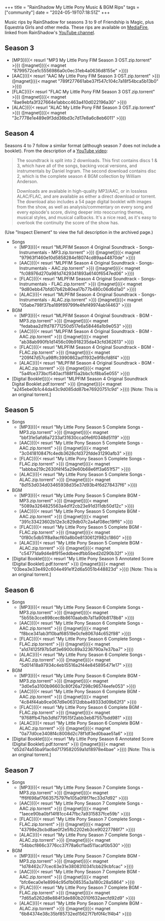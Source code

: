 +++
title = "RainShadow My Little Pony Music & BGM Rips"
tags = ["community"]
date = "2024-05-19T07:18:51Z"
+++

Music rips by RainShadow for seasons 3 to 9 of Friendship is Magic, plus Equestria Girls and other media. These rips are available on [MediaFire](https://www.mediafire.com/folder/rh219xdgj66bu/My_Little_Pony%3A_Music_%26_BGM_Rips), linked from RainShadow's [YouTube channel](https://www.youtube.com/channel/UCwz7n4DAn79fEG4DguZWC5A).

## Season 3

* [MP3]({{< resurl "MP3 My Little Pony FIM Season 3 OST.zip.torrent" >}}) ([magnet]({{< magnet "8799572ce1c5556986a0c0ec31eb4a0636d8155e" >}}))
* [AAC]({{< resurl "AAC My Little Pony FIM Season 3 OST.zip.torrent" >}}) ([magnet]({{< magnet "789f277661abe37f547c104c7a18f54bca5b13b0" >}}))
* [FLAC]({{< resurl "FLAC My Little Pony FIM Season 3 OST.zip.torrent" >}}) ([magnet]({{< magnet "8ae9ebfa3f327664e1abbcc463a410d022196a30" >}}))
* [ALAC]({{< resurl "ALAC My Little Pony FIM Season 3 OST.zip.torrent" >}}) ([magnet]({{< magnet "3c7778e1e489e9f3dd36bd3c7d17e8a6c8eb6011" >}}))

## Season 4

Seasons 4 to 7 follow a similar format (although season 7 does not include a booklet). From the description of a [YouTube video](https://web.archive.org/web/20140913204441/http://www.youtube.com/watch?v=4f7XCXd4SX8):

> The soundtrack is split into 2 downloads. This first contains discs 1 & 3, which have all of the songs, backing vocal versions, and instrumentals by Daniel Ingram. The second download contains disc 2, which is the complete season 4 BGM collection by William Anderson.
>
> Downloads are available in high-quality MP3/AAC, or in lossless ALAC/FLAC, and are available as either a direct download or torrent. The download also includes a 54 page digital booklet with images from the show, as well as analysis/commentary on every song and every episode's score, diving deeper into reoccurring themes, musical styles, and musical callbacks. It's a nice read, as it's easy to overlook the continuity the score of the show has.

(Use "Inspect Element" to view the full description in the archived page.)

* Songs
	* [MP3]({{< resurl "MLPFIM Season 4 Original Soundtrack - Songs-Instrumentals - MP3.zip.torrent" >}}) ([magnet]({{< magnet "97963f1460e10d5858284e18074cd89aa44870de" >}}))
	* [AAC]({{< resurl "MLPFIM Season 4 Original Soundtrack - Songs-Instrumentals - AAC.zip.torrent" >}}) ([magnet]({{< magnet "fc08976d270a981d7429341893a6140f6547ed06" >}}))
	* [FLAC]({{< resurl "MLPFIM Season 4 Original Soundtrack - Songs-Instrumentals - FLAC.zip.torrent" >}}) ([magnet]({{< magnet "9d80ebb47bfd07b62b80ea17b77b480c06d6d1a0" >}}))
	* [ALAC]({{< resurl "MLPFIM Season 4 Original Soundtrack - Songs-Instrumentals - ALAC.zip.torrent" >}}) ([magnet]({{< magnet "05abe798f37ba189f89799fe4fef49974ab14463" >}}))
* BGM
	* [MP3]({{< resurl "MLPFIM Season 4 Original Soundtrack - BGM - MP3.zip.torrent" >}}) ([magnet]({{< magnet "fedabaa2d1fd78771250d517e6a58446a1b9e053" >}}))
	* [AAC]({{< resurl "MLPFIM Season 4 Original Soundtrack - BGM - AAC.zip.torrent" >}}) ([magnet]({{< magnet "ab38ab990fb1d1456c09b918235da43cfd362613" >}}))
	* [FLAC]({{< resurl "MLPFIM Season 4 Original Soundtrack - BGM - FLAC.zip.torrent" >}}) ([magnet]({{< magnet "209f47d57ca98ffc3990862ad11932e9f8cfd8f4" >}}))
	* [ALAC]({{< resurl "MLPFIM Season 4 Original Soundtrack - BGM - ALAC.zip.torrent" >}}) ([magnet]({{< magnet "5a4fce373bcf540acf188f15a2bbc1cf8ba5e055" >}}))
* [Digital Booklet]({{< resurl "MLPFIM Season 4 Original Soundtrack Digital Booklet.pdf.torrent" >}}) ([magnet]({{< magnet "a245ebe0b1c44da43c9d085dd87be76920751c9d" >}})) [Note: This is an original torrent.]

## Season 5

* Songs
	* [MP3]({{< resurl "My Little Pony Season 5 Complete Songs - MP3.zip.torrent" >}}) ([magnet]({{< magnet "bbf31e5afd6a7233af31630cca0fe6f0348d5119" >}}))
	* [AAC]({{< resurl "My Little Pony Season 5 Complete Songs - AAC.zip.torrent" >}}) ([magnet]({{< magnet "3c041810847fc4edb3628cfd372fdde31290afb3" >}}))
	* [FLAC]({{< resurl "My Little Pony Season 5 Complete Songs - FLAC.zip.torrent" >}}) ([magnet]({{< magnet "1abbba219c2630f4f45a29e60b68e6ff3a651f57" >}}))
	* [ALAC]({{< resurl "My Little Pony Season 5 Complete Songs - ALAC.zip.torrent" >}}) ([magnet]({{< magnet "8d153d034d03465938d35e37d93b4f6d278437f6" >}}))
* BGM
	* [MP3]({{< resurl "My Little Pony Season 5 Complete BGM - MP3.zip.torrent" >}}) ([magnet]({{< magnet "5089a3264825563a4d1f2cb23e91d311db50d12c" >}}))
	* [AAC]({{< resurl "My Little Pony Season 5 Complete BGM - AAC.zip.torrent" >}}) ([magnet]({{< magnet "391c33423602b12e3c829db07c2a4af08ec19ff6" >}}))
	* [FLAC]({{< resurl "My Little Pony Season 5 Complete BGM - FLAC.zip.torrent" >}}) ([magnet]({{< magnet "0f80c5db51f8a9acf60a8b0e8130612f982c1860" >}}))
	* [ALAC]({{< resurl "My Little Pony Season 5 Complete BGM - ALAC.zip.torrent" >}}) ([magnet]({{< magnet "c54771da9d4e8f915eddbeedfbb5bed2d290b32f" >}}))
* [Digital Booklet]({{< resurl "My Little Pony Season 5 Annotated Score (Digital Booklet).pdf.torrent" >}}) ([magnet]({{< magnet "03bea3e33e492c604e491e1f2d6a5051b448823d" >}})) [Note: This is an original torrent.]

## Season 6

* Songs
	* [MP3]({{< resurl "My Little Pony Season 6 Complete Songs - MP3.zip.torrent" >}}) ([magnet]({{< magnet "5b55b3cce898cec8b8610aabdb7a11a90b8178b8" >}}))
	* [AAC]({{< resurl "My Little Pony Season 6 Complete Songs - AAC.zip.torrent" >}}) ([magnet]({{< magnet "f8bce341ab3f10baf68519e0cfe8067d4c652f98" >}}))
	* [FLAC]({{< resurl "My Little Pony Season 6 Complete Songs - FLAC.zip.torrent" >}}) ([magnet]({{< magnet "a1d74125f97b5df3e6900c89a3236790a7e37ba7" >}}))
	* [ALAC]({{< resurl "My Little Pony Season 6 Complete Songs - ALAC.zip.torrent" >}}) ([magnet]({{< magnet "5d01418a97934c4eb15516a2f44e845895471e17" >}}))
* BGM
	* [MP3]({{< resurl "My Little Pony Season 6 Complete BGM - MP3.zip.torrent" >}}) ([magnet]({{< magnet "3d0e5a3100b96603c80f26a7298c96574eefe053" >}}))
	* [AAC]({{< resurl "My Little Pony Season 6 Complete BGM - AAC.zip.torrent" >}}) ([magnet]({{< magnet "4c84f44ab9ce067d9e06312dbba49333d09b62f3" >}}))
	* [FLAC]({{< resurl "My Little Pony Season 6 Complete BGM - FLAC.zip.torrent" >}}) ([magnet]({{< magnet "9768ffb47bb3dfd779515f2abb3eb87557bdd981" >}}))
	* [ALAC]({{< resurl "My Little Pony Season 6 Complete BGM - ALAC.zip.torrent" >}}) ([magnet]({{< magnet "0a77d0ce3408f4c8008d2c78f1df3ed0baae51a6" >}}))
* [Digital Booklet]({{< resurl "My Little Pony Season 6 Annotated Score (Digital Booklet).pdf.torrent" >}}) ([magnet]({{< magnet "d52d74a55ba91ac6d7179582059a1d18978e4bae" >}})) [Note: This is an original torrent.]

## Season 7

* Songs
	* [MP3]({{< resurl "My Little Pony Season 7 Complete Songs - MP3.zip.torrent" >}}) ([magnet]({{< magnet "ff6f698af7663575797fe105a0f8f7fec33d7d92" >}}))
	* [AAC]({{< resurl "My Little Pony Season 7 Complete Songs - AAC.zip.torrent" >}}) ([magnet]({{< magnet "1aece90ba0bf14f81cc447fbc7a9315837fce59b" >}}))
	* [FLAC]({{< resurl "My Little Pony Season 7 Complete Songs - FLAC.zip.torrent" >}}) ([magnet]({{< magnet "43798e2bcbd8ae0f2e5fb2202eb3ce90227786f7" >}}))
	* [ALAC]({{< resurl "My Little Pony Season 7 Complete Songs - ALAC.zip.torrent" >}}) ([magnet]({{< magnet "54bbcf866c3776cc37f78a6cf1ad511acaf0b530" >}}))
* BGM
	* [MP3]({{< resurl "My Little Pony Season 7 Complete BGM - MP3.zip.torrent" >}}) ([magnet]({{< magnet "1d78462c77cec63e31e3808310341cbb29cbfcac" >}}))
	* [AAC]({{< resurl "My Little Pony Season 7 Complete BGM - AAC.zip.torrent" >}}) ([magnet]({{< magnet "bfc6eca0e1e8994c95d1b08535a3a180c28a5864" >}}))
	* [FLAC]({{< resurl "My Little Pony Season 7 Complete BGM - FLAC.zip.torrent" >}}) ([magnet]({{< magnet "7d65a5262d8e884f3de880b2010f632aecfd92d9" >}}))
	* [ALAC]({{< resurl "My Little Pony Season 7 Complete BGM - ALAC.zip.torrent" >}}) ([magnet]({{< magnet "6b84374e38c35bf85732ed15627f7bf0f4c1f4b4" >}}))
